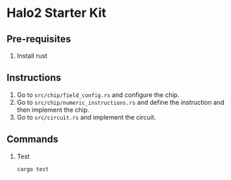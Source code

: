 # Halo2 Starter Kit

## Pre-requisites
1. Install rust

## Instructions

1. Go to `src/chip/field_config.rs` and configure the chip.
2. Go to `src/chip/numeric_instructions.rs` and define the instruction and then implement the chip.
3. Go to `src/circuit.rs` and implement the circuit.


## Commands
1. Test
    ```
    cargo test
    ```